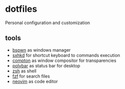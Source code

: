 # dotfiles
Personal configuration and customization

## tools
- [bspwn](https://github.com/baskerville/bspwm) as windows manager
- [sxhkd](https://github.com/baskerville/sxhkd) for shortcut keyboard to commands execution
- [compton](https://github.com/chjj/compton) as window compositor for transparencies
- [polybar](https://github.com/polybar/polybar) as status bar for desktop
- [zsh](https://github.com/ohmyzsh/ohmyzsh/wiki/Installing-ZSH) as shell
- [fzf](https://github.com/junegunn/fzf) for search files
- [neovim](https://github.com/neovim/neovim) as code editor
